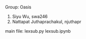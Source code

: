 Group: Oasis
1. Siyu Wu, swa246
2. Nattapat Juthaprachakul, njuthapr


main file:
lexsub.py
lexsub.ipynb
